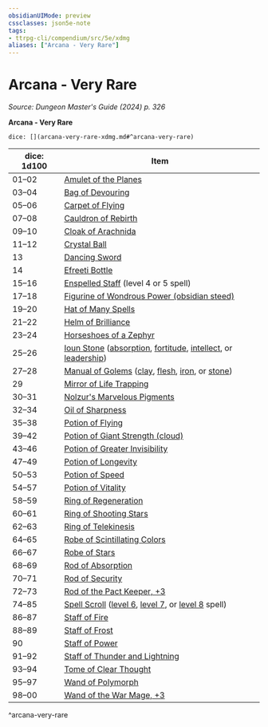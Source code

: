 ```yaml
---
obsidianUIMode: preview
cssclasses: json5e-note
tags:
- ttrpg-cli/compendium/src/5e/xdmg
aliases: ["Arcana - Very Rare"]
---
```

# Arcana - Very Rare
*Source: Dungeon Master's Guide (2024) p. 326* 

**Arcana - Very Rare**

`dice: [](arcana-very-rare-xdmg.md#^arcana-very-rare)`

| dice: 1d100 | Item |
|-------------|------|
| 01–02 | [Amulet of the Planes](3-Mechanics/CLI/items/amulet-of-the-planes-xdmg.md) |
| 03–04 | [Bag of Devouring](3-Mechanics/CLI/items/bag-of-devouring-xdmg.md) |
| 05–06 | [Carpet of Flying](3-Mechanics/CLI/items/carpet-of-flying-xdmg.md) |
| 07–08 | [Cauldron of Rebirth](3-Mechanics/CLI/items/cauldron-of-rebirth-xdmg.md) |
| 09–10 | [Cloak of Arachnida](3-Mechanics/CLI/items/cloak-of-arachnida-xdmg.md) |
| 11–12 | [Crystal Ball](3-Mechanics/CLI/items/crystal-ball-xdmg.md) |
| 13 | [Dancing Sword](3-Mechanics/CLI/items/dancing-sword-xdmg.md) |
| 14 | [Efreeti Bottle](3-Mechanics/CLI/items/efreeti-bottle-xdmg.md) |
| 15–16 | [Enspelled Staff](3-Mechanics/CLI/items/enspelled-staff-xdmg.md) (level 4 or 5 spell) |
| 17–18 | [Figurine of Wondrous Power (obsidian steed)](3-Mechanics/CLI/items/figurine-of-wondrous-power-obsidian-steed-xdmg.md) |
| 19–20 | [Hat of Many Spells](3-Mechanics/CLI/items/hat-of-many-spells-xdmg.md) |
| 21–22 | [Helm of Brilliance](3-Mechanics/CLI/items/helm-of-brilliance-xdmg.md) |
| 23–24 | [Horseshoes of a Zephyr](3-Mechanics/CLI/items/horseshoes-of-a-zephyr-xdmg.md) |
| 25–26 | [Ioun Stone](3-Mechanics/CLI/items/ioun-stone-xdmg.md) ([absorption](3-Mechanics/CLI/items/ioun-stone-absorption-xdmg.md), [fortitude](3-Mechanics/CLI/items/ioun-stone-fortitude-xdmg.md), [intellect](3-Mechanics/CLI/items/ioun-stone-intellect-xdmg.md), or [leadership](3-Mechanics/CLI/items/ioun-stone-leadership-xdmg.md)) |
| 27–28 | [Manual of Golems](3-Mechanics/CLI/items/manual-of-golems-xdmg.md) ([clay](3-Mechanics/CLI/items/manual-of-clay-golems-xdmg.md), [flesh](3-Mechanics/CLI/items/manual-of-flesh-golems-xdmg.md), [iron](3-Mechanics/CLI/items/manual-of-iron-golems-xdmg.md), or [stone](3-Mechanics/CLI/items/manual-of-stone-golems-xdmg.md)) |
| 29 | [Mirror of Life Trapping](3-Mechanics/CLI/items/mirror-of-life-trapping-xdmg.md) |
| 30–31 | [Nolzur's Marvelous Pigments](3-Mechanics/CLI/items/nolzurs-marvelous-pigments-xdmg.md) |
| 32–34 | [Oil of Sharpness](3-Mechanics/CLI/items/oil-of-sharpness-xdmg.md) |
| 35–38 | [Potion of Flying](3-Mechanics/CLI/items/potion-of-flying-xdmg.md) |
| 39–42 | [Potion of Giant Strength (cloud)](3-Mechanics/CLI/items/potion-of-cloud-giant-strength-xdmg.md) |
| 43–46 | [Potion of Greater Invisibility](3-Mechanics/CLI/items/potion-of-greater-invisibility-xdmg.md) |
| 47–49 | [Potion of Longevity](3-Mechanics/CLI/items/potion-of-longevity-xdmg.md) |
| 50–53 | [Potion of Speed](3-Mechanics/CLI/items/potion-of-speed-xdmg.md) |
| 54–57 | [Potion of Vitality](3-Mechanics/CLI/items/potion-of-vitality-xdmg.md) |
| 58–59 | [Ring of Regeneration](3-Mechanics/CLI/items/ring-of-regeneration-xdmg.md) |
| 60–61 | [Ring of Shooting Stars](3-Mechanics/CLI/items/ring-of-shooting-stars-xdmg.md) |
| 62–63 | [Ring of Telekinesis](3-Mechanics/CLI/items/ring-of-telekinesis-xdmg.md) |
| 64–65 | [Robe of Scintillating Colors](3-Mechanics/CLI/items/robe-of-scintillating-colors-xdmg.md) |
| 66–67 | [Robe of Stars](3-Mechanics/CLI/items/robe-of-stars-xdmg.md) |
| 68–69 | [Rod of Absorption](3-Mechanics/CLI/items/rod-of-absorption-xdmg.md) |
| 70–71 | [Rod of Security](3-Mechanics/CLI/items/rod-of-security-xdmg.md) |
| 72–73 | [Rod of the Pact Keeper, +3](3-Mechanics/CLI/items/3-rod-of-the-pact-keeper-xdmg.md) |
| 74–85 | [Spell Scroll](3-Mechanics/CLI/items/spell-scroll-xdmg.md) ([level 6](3-Mechanics/CLI/items/spell-scroll-level-6-xdmg.md), [level 7](3-Mechanics/CLI/items/spell-scroll-level-7-xdmg.md), or [level 8](3-Mechanics/CLI/items/spell-scroll-level-8-xdmg.md) spell) |
| 86–87 | [Staff of Fire](3-Mechanics/CLI/items/staff-of-fire-xdmg.md) |
| 88–89 | [Staff of Frost](3-Mechanics/CLI/items/staff-of-frost-xdmg.md) |
| 90 | [Staff of Power](3-Mechanics/CLI/items/staff-of-power-xdmg.md) |
| 91–92 | [Staff of Thunder and Lightning](3-Mechanics/CLI/items/staff-of-thunder-and-lightning-xdmg.md) |
| 93–94 | [Tome of Clear Thought](3-Mechanics/CLI/items/tome-of-clear-thought-xdmg.md) |
| 95–97 | [Wand of Polymorph](3-Mechanics/CLI/items/wand-of-polymorph-xdmg.md) |
| 98–00 | [Wand of the War Mage, +3](3-Mechanics/CLI/items/3-wand-of-the-war-mage-xdmg.md) |
^arcana-very-rare